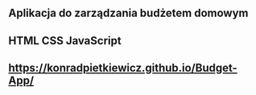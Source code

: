 ## Aplikacja do zarządzania budżetem domowym

## HTML CSS JavaScript

## https://konradpietkiewicz.github.io/Budget-App/
